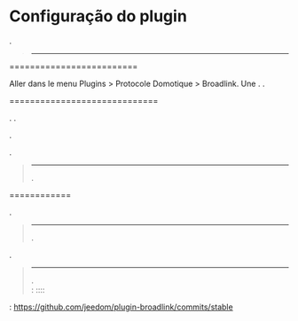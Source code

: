

Configuração do plugin 
=======================


.

> ****
>
> 

 
=========================

Aller dans le menu Plugins &gt; Protocole Domotique &gt; Broadlink. Une
. 
.

 
=============================

. 
. 

. 

.

> ****
>
> 
> 
> 
> 
> .

 
============



.

> ****
>
> .


. 


> ****
>
> .  
>  : ::::
> 

 :
<https://github.com/jeedom/plugin-broadlink/commits/stable>
